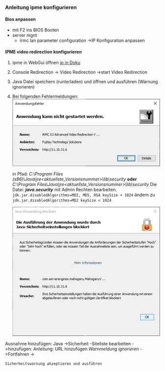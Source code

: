 ### Anleitung ipme konfigurieren
#### Bios anpassen
- mit F2 ins BIOS Booten
- server mgnt
  - irmc lan parameter configuration ->IP Konfiguration anpassen


#### IPME video redirection konfigurieren
1. ipme in WebGui öffnen [ip in Doku](/Dokumentation/Übersicht.md)
1. Console Redirection -> Video Redirection ->start Video Redirection
1. Java Datei speichern (runterladen) und öffnen und ausführen (Warnung ignorieren)

1. Bei folgenden Fehlermeldungen:
   ![Anwendungsfehler](/Bilder/ipme/Anwendungsfehler.png)

    in Pfad:  _C:\Program Files (x86)\Java\jre<aktuellste_Versionsnummer>\lib\security_ __oder__ _C:\Program Files\Java\jre<aktuellste_Versionsnummer>\lib\security_
    Die Datei: ___java.security___ mit Admin Rechten bearbeiten.
    `jdk.jar.disabledAlgorithms=MD2, MD5, RSA keySize < 1024`
    ändern zu `jdk.jar.disabledAlgorithms=MD2 keySize < 1024`

    ![Java-Anwendung blockiert](/Bilder/ipme/Java-Anwendung-blockiert.png)

  Ausnahme hinzufügen:
    Java ->Sicherheit -Siteliste bearbeiten ->hinzufügen:
    Anleitung:
    URL hinzufügen _Warnmeldung ignorieren_ ->Fortfahren ->

    Sicherheitswarnung akzeptieren und ausführen
